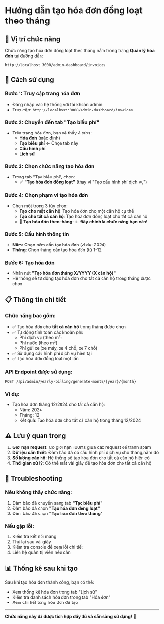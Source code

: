 # Hướng dẫn tạo hóa đơn đồng loạt theo tháng

## 📍 Vị trí chức năng

Chức năng tạo hóa đơn đồng loạt theo tháng nằm trong trang **Quản lý hóa đơn** tại đường dẫn:
```
http://localhost:3000/admin-dashboard/invoices
```

## 🎯 Cách sử dụng

### Bước 1: Truy cập trang hóa đơn
- Đăng nhập vào hệ thống với tài khoản admin
- Truy cập: `http://localhost:3000/admin-dashboard/invoices`

### Bước 2: Chuyển đến tab "Tạo biểu phí"
- Trên trang hóa đơn, bạn sẽ thấy 4 tabs:
  - **Hóa đơn** (mặc định)
  - **Tạo biểu phí** ← Chọn tab này
  - **Cấu hình phí**
  - **Lịch sử**

### Bước 3: Chọn chức năng tạo hóa đơn
- Trong tab "Tạo biểu phí", chọn:
  - ✅ **"Tạo hóa đơn đồng loạt"** (thay vì "Tạo cấu hình phí dịch vụ")

### Bước 4: Chọn phạm vi tạo hóa đơn
- Chọn một trong 3 tùy chọn:
  - **Tạo cho một căn hộ**: Tạo hóa đơn cho một căn hộ cụ thể
  - **Tạo cho tất cả căn hộ**: Tạo hóa đơn đồng loạt cho tất cả căn hộ
  - **🎯 Tạo hóa đơn theo tháng**: ← **Đây chính là chức năng bạn cần!**

### Bước 5: Cấu hình thông tin
- **Năm**: Chọn năm cần tạo hóa đơn (ví dụ: 2024)
- **Tháng**: Chọn tháng cần tạo hóa đơn (từ 1-12)

### Bước 6: Tạo hóa đơn
- Nhấn nút **"Tạo hóa đơn tháng X/YYYY (X căn hộ)"**
- Hệ thống sẽ tự động tạo hóa đơn cho tất cả căn hộ trong tháng được chọn

## 📋 Thông tin chi tiết

### Chức năng bao gồm:
- ✅ Tạo hóa đơn cho **tất cả căn hộ** trong tháng được chọn
- ✅ Tự động tính toán các khoản phí:
  - Phí dịch vụ (theo m²)
  - Phí nước (theo m³)
  - Phí gửi xe (xe máy, xe 4 chỗ, xe 7 chỗ)
- ✅ Sử dụng cấu hình phí dịch vụ hiện tại
- ✅ Tạo hóa đơn đồng loạt một lần

### API Endpoint được sử dụng:
```
POST /api/admin/yearly-billing/generate-month/{year}/{month}
```

### Ví dụ:
- Tạo hóa đơn tháng 12/2024 cho tất cả căn hộ:
  - Năm: 2024
  - Tháng: 12
  - Kết quả: Tạo hóa đơn cho tất cả căn hộ trong tháng 12/2024

## ⚠️ Lưu ý quan trọng

1. **Giới hạn request**: Có giới hạn 100ms giữa các request để tránh spam
2. **Dữ liệu cần thiết**: Đảm bảo đã có cấu hình phí dịch vụ cho tháng/năm đó
3. **Số lượng căn hộ**: Hệ thống sẽ tạo hóa đơn cho tất cả căn hộ hiện có
4. **Thời gian xử lý**: Có thể mất vài giây để tạo hóa đơn cho tất cả căn hộ

## 🔧 Troubleshooting

### Nếu không thấy chức năng:
1. Đảm bảo đã chuyển sang tab **"Tạo biểu phí"**
2. Đảm bảo đã chọn **"Tạo hóa đơn đồng loạt"**
3. Đảm bảo đã chọn **"Tạo hóa đơn theo tháng"**

### Nếu gặp lỗi:
1. Kiểm tra kết nối mạng
2. Thử lại sau vài giây
3. Kiểm tra console để xem lỗi chi tiết
4. Liên hệ quản trị viên nếu cần

## 📊 Thống kê sau khi tạo

Sau khi tạo hóa đơn thành công, bạn có thể:
- Xem thống kê hóa đơn trong tab "Lịch sử"
- Kiểm tra danh sách hóa đơn trong tab "Hóa đơn"
- Xem chi tiết từng hóa đơn đã tạo

---

**Chức năng này đã được tích hợp đầy đủ và sẵn sàng sử dụng!** 🎉 
